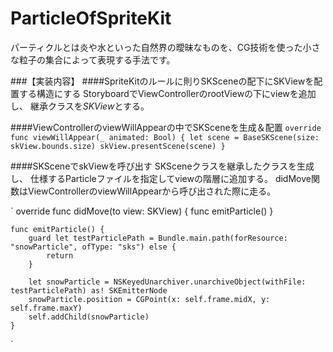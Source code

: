 # ParticleOfSpriteKit
パーティクルとは炎や水といった自然界の曖昧なものを、CG技術を使った小さな粒子の集合によって表現する手法です。

###【実装内容】
####SpriteKitのルールに則りSKSceneの配下にSKViewを配置する構造にする
StoryboardでViewControllerのrootViewの下にviewを追加し、
継承クラスを*SKView*とする。


####ViewControllerのviewWillAppearの中でSKSceneを生成＆配置
`
    override func viewWillAppear(_ animated: Bool) {
        let scene = BaseSKScene(size: skView.bounds.size)
        skView.presentScene(scene)
    }
`

####SKSceneでskViewを呼び出す
SKSceneクラスを継承したクラスを生成し、
仕様するParticleファイルを指定してviewの階層に追加する。
didMove関数はViewControllerのviewWillAppearから呼び出された際に走る。

`
    override func didMove(to view: SKView) {
        func emitParticle()
    }
    
    func emitParticle() {
        guard let testParticlePath = Bundle.main.path(forResource: "snowParticle", ofType: "sks") else {
            return
        }
    
        let snowParticle = NSKeyedUnarchiver.unarchiveObject(withFile: testParticlePath) as! SKEmitterNode
        snowParticle.position = CGPoint(x: self.frame.midX, y: self.frame.maxY)
        self.addChild(snowParticle)
    }
`

